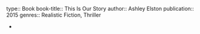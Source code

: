 type:: Book
book-title:: This Is Our Story
author:: Ashley Elston
publication:: 2015
genres:: Realistic Fiction, Thriller

-